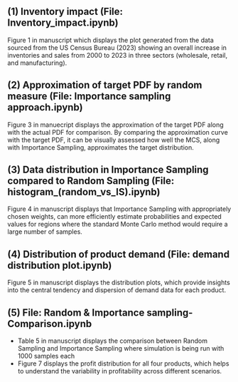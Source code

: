 ## (1) Inventory impact (File: Inventory_impact.ipynb)
Figure 1 in manuscript which displays the plot generated from the data sourced from the US Census Bureau (2023) showing an overall increase in inventories and sales from 2000 to 2023 in three sectors (wholesale, retail, and manufacturing). 

## (2) Approximation of target PDF by random measure (File: Importance sampling approach.ipynb)
Figure 3 in manuecript displays the approximation of the target PDF along with the actual PDF for comparison. By comparing the approximation curve with the target PDF, it can be visually assessed how well the MCS, along with Importance Sampling, approximates the target distribution. 

## (3) Data distribution in Importance Sampling compared to Random Sampling (File: histogram_(random_vs_IS).ipynb)
Figure 4 in manuscript displays that Importance Sampling with appropriately chosen weights, can more efficiently estimate probabilities and expected values for regions where the standard Monte Carlo method would require a large number of samples.

## (4) Distribution of product demand (File: demand distribution plot.ipynb)
Figure 5 in manuscript displays the distribution plots, which provide insights into the central tendency and dispersion of demand data for each product.

## (5) File: Random & Importance sampling-Comparison.ipynb
- Table 5 in manuscript displays the comparison between Random Sampling and Importance Sampling where simulation is being run with 1000 samples each
- Figure 7 displays the profit distribution for all four products, which helps to understand the variability in profitability across different scenarios.

